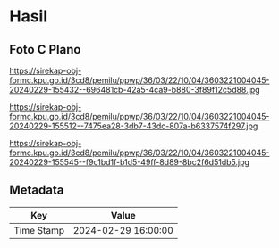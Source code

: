 # Hasil

## Foto C Plano

https://sirekap-obj-formc.kpu.go.id/3cd8/pemilu/ppwp/36/03/22/10/04/3603221004045-20240229-155432--696481cb-42a5-4ca9-b880-3f89f12c5d88.jpg

https://sirekap-obj-formc.kpu.go.id/3cd8/pemilu/ppwp/36/03/22/10/04/3603221004045-20240229-155512--7475ea28-3db7-43dc-807a-b6337574f297.jpg

https://sirekap-obj-formc.kpu.go.id/3cd8/pemilu/ppwp/36/03/22/10/04/3603221004045-20240229-155545--f9c1bd1f-b1d5-49ff-8d89-8bc2f6d51db5.jpg


## Metadata

| Key        | Value               |
| ---------- | ------------------- |
| Time Stamp | 2024-02-29 16:00:00 |



